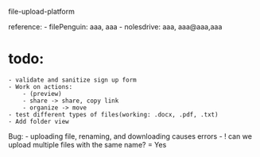 file-upload-platform

reference:
    - filePenguin: aaa, aaa
    - nolesdrive: aaa, aaa@aaa,aaa
# todo:
    - validate and sanitize sign up form
    - Work on actions:
        - (preview)
        - share -> share, copy link
        - organize -> move
    - test different types of files(working: .docx, .pdf, .txt)
    - Add folder view
Bug: 
    - uploading file, renaming, and downloading causes errors
    - ! can we upload multiple files with the same name? = Yes